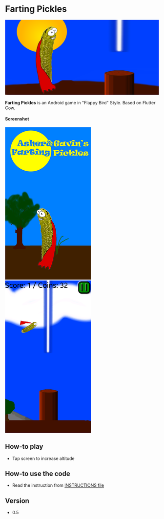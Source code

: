 Farting Pickles
======
![Banner](/graphics/funktionsgrafik.png)

**Farting Pickles** is an Android game in "Flappy Bird" Style. Based on Flutter Cow.


#### Screenshot
![Splashscreen Farting Pickles](/graphics/screenshots/splash.png) ![Sceenshot Farting Pickles](/graphics/screenshots/Screenshot_2.png)


## How-to play
* Tap screen to increase altitude

## How-to use the code
* Read the instruction from [INSTRUCTIONS file](/INSTRUCTIONS.md)

## Version 
* 0.5
